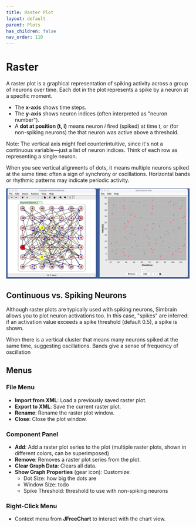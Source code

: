 ```yaml
---
title: Raster Plot
layout: default
parent: Plots
has_children: false
nav_order: 110
---
```


# Raster

A raster plot is a graphical representation of spiking activity across a group of neurons over time. Each dot in the plot represents a spike by a neuron at a specific moment.
- The **x-axis** shows time steps.
- The **y-axis** shows neuron indices (often interpreted as "neuron number").
- A **dot at position (t, i)** means neuron *i* fired (spiked) at time *t*, or (for non-spiking neurons) the that neuron was active above a threshold.

Note: The vertical axis might feel counterintuitive, since it's not a continuous variable—just a list of neuron indices. Think of each row as representing a single neuron.

When you see vertical alignments of dots, it means multiple neurons spiked at the same time: often a sign of synchrony or oscillations. Horizontal bands or rhythmic patterns may indicate periodic activity.

<!-- TODO: An example that makes these vertical clusters -->

<img src="../../assets/images/rasterPlot.png" style="width:500px;"/>

## Continuous vs. Spiking Neurons

Although raster plots are typically used with spiking neurons, Simbrain allows you to plot neuron activations too. In this case, "spikes" are inferred: if an activation value exceeds a spike threshold (default 0.5), a spike is shown.

When there is a vertical cluster that means many neurons spiked at the same time, suggesting oscillations. Bands give a sense of frequency of oscillation


## Menus

### File Menu
- **Import from XML**: Load a previously saved raster plot.
- **Export to XML**: Save the current raster plot.
- **Rename**: Rename the raster plot window.
- **Close**: Close the plot window.

### Component Panel
- **Add**: Add a raster plot series to the plot (multiple raster plots, shown in different colors, can be superimposed)
- **Remove**: Removes a raster plot series from the plot.
- **Clear Graph Data**: Clears all data.
- **Show Graph Properties** (gear icon): Customize:
  - Dot Size: how big the dots are
  - Window Size: todo
  - Spike Threshold: threshold to use with non-spiking neurons

### Right-Click Menu
- Context menu from **JFreeChart** to interact with the chart view.
